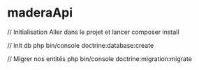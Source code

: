 # maderaApi

// Initialisation
Aller dans le projet et lancer composer install

// Init db
php bin/console doctrine:database:create

// Migrer nos entités
php bin/console doctrine:migration:migrate



